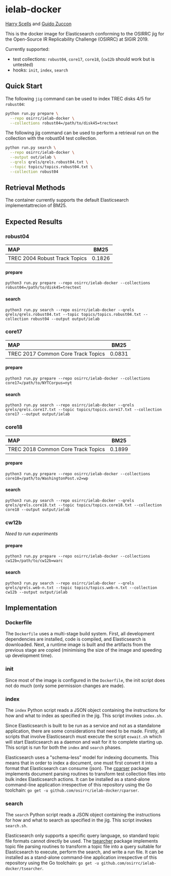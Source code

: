 # ielab-docker

[Harry Scells](https://ielab.io/people/harry-scells) and [Guido Zuccon](https://ielab.io/people/guido-zuccon)

This is the docker image for Elasticsearch conforming to the OSIRRC jig for the Open-Source IR Replicability Challenge (OSIRRC) at SIGIR 2019.

Currently supported:

 - test collections: `robust04`, `core17`, `core18`, (`cw12b` should work but is untested) 
 - hooks: `init`, `index`, `search`
 
## Quick Start

The following `jig` command can be used to index TREC disks 4/5 for `robust04`:

```bash
python run.py prepare \
  --repo osirrc/ielab-docker \
  --collections robust04=/path/to/disk45=trectext
```

The following jig command can be used to perform a retrieval run on the collection with the robust04 test collection.

```bash
python run.py search \
  --repo osirrc/ielab-docker \
  --output out/ielab \
  --qrels qrels/qrels.robust04.txt \
  --topic topics/topics.robust04.txt \
  --collection robust04
```
 
## Retrieval Methods

The container currently supports the default Elasticsearch implementattrecion of BM25. 
 
## Expected Results

### robust04

| MAP                                   | BM25   |
:---------------------------------------|--------|
| TREC 2004 Robust Track Topics         | 0.1826 |

#### prepare

`python3 run.py prepare --repo osirrc/ielab-docker --collections robust04=/path/to/disk45=trectext`

#### search

`python3 run.py search --repo osirrc/ielab-docker --qrels qrels/qrels.robust04.txt --topic topics/topics.robust04.txt --collection robust04 --output output/ielab`

### core17


| MAP                                   | BM25   |
:---------------------------------------|--------|
| TREC 2017 Common Core Track Topics    | 0.0831 |

#### prepare

`python3 run.py prepare --repo osirrc/ielab-docker --collections core17=/path/to/NYTCorpus=nyt`

#### search

`python3 run.py search --repo osirrc/ielab-docker --qrels qrels/qrels.core17.txt --topic topics/topics.core17.txt --collection core17 --output output/ielab`

### core18

| MAP                                   | BM25   |
:---------------------------------------|--------|
| TREC 2018 Common Core Track Topics    | 0.1899 |

#### prepare

`python3 run.py prepare --repo osirrc/ielab-docker --collections core18=/path/to/WashingtonPost.v2=wp`

#### search

`python3 run.py search --repo osirrc/ielab-docker --qrels qrels/qrels.core18.txt --topic topics/topics.core18.txt --collection core18 --output output/ielab`

### cw12b

_Need to run experiments_

#### prepare

`python3 run.py prepare --repo osirrc/ielab-docker --collections cw12b=/path/to/cw12b=warc`

#### search

`python3 run.py search --repo osirrc/ielab-docker --qrels qrels/qrels.web-n.txt --topic topics/topics.web-n.txt --collection cw12b --output output/ielab`

## Implementation

### Dockerfile

The `Dockerfile` uses a multi-stage build system. First, all development dependencies are installed, code is compiled, and Elasticsearch is downloaded. Next, a runtime image is built and the artifacts from the previous stage are copied (minimising the size of the image and speeding up development time).

### init

Since most of the image is configured in the `Dockerfile`, the init script does not do much (only some permission changes are made).

### index

The `index` Python script reads a JSON object containing the instructions for how and what to index as specified in the jig. This script invokes `index.sh`.

Since Elasticsearch is built to be run as a service and not as a standalone application, there are some considerations that need to be made. Firstly, all scripts that involve Elasticsearch must execute the script `eswait.sh` which will start Elasticsearch as a daemon and wait for it to complete starting up. This script is run for both the `index` and `search` phases.

Elasticsearch uses a "schema-less" model for indexing documents. This means that in order to index a document, one must first convert it into a format that Elasticsearch can consume (json). The [cparser](cparser) package implements document parsing routines to transform test collection files into bulk index Elasticsearch actions. It can be installed as a stand-alone command-line application irrespective of this repository using the Go toolchain: `go get -u github.com/osirrc/ielab-docker/cparser`.

### search

The `search` Python script reads a JSON object containing the instructions for how and what to search as specified in the jig. This script invokes `search.sh`.

Elasticsearch only supports a specific query language, so standard topic file formats cannot directly be used. The [tsearcher](tsearcher) package implements topic file parsing routines to transform a topic file into a query suitable for Elasticsearch to execute, perform the search, and write a run file. It can be installed as a stand-alone command-line application irrespective of this repository using the Go toolchain: `go get -u github.com/osirrc/ielab-docker/tsearcher`.